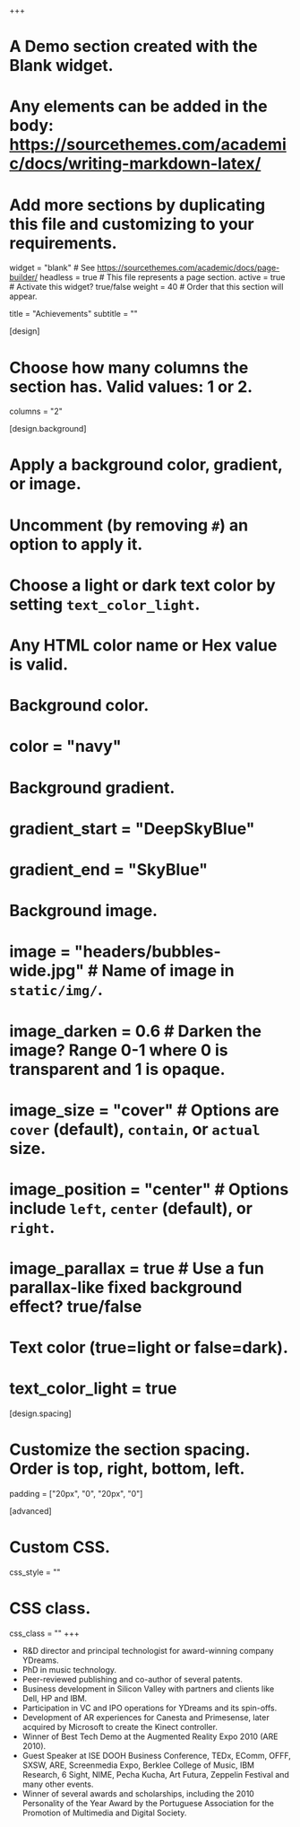 +++
# A Demo section created with the Blank widget.
# Any elements can be added in the body: https://sourcethemes.com/academic/docs/writing-markdown-latex/
# Add more sections by duplicating this file and customizing to your requirements.

widget = "blank"  # See https://sourcethemes.com/academic/docs/page-builder/
headless = true  # This file represents a page section.
active = true  # Activate this widget? true/false
weight = 40  # Order that this section will appear.

title = "Achievements"
subtitle = ""

[design]
  # Choose how many columns the section has. Valid values: 1 or 2.
  columns = "2"

[design.background]
  # Apply a background color, gradient, or image.
  #   Uncomment (by removing `#`) an option to apply it.
  #   Choose a light or dark text color by setting `text_color_light`.
  #   Any HTML color name or Hex value is valid.

  # Background color.
  # color = "navy"
  
  # Background gradient.
  # gradient_start = "DeepSkyBlue"
  # gradient_end = "SkyBlue"
  
  # Background image.
  # image = "headers/bubbles-wide.jpg"  # Name of image in `static/img/`.
  # image_darken = 0.6  # Darken the image? Range 0-1 where 0 is transparent and 1 is opaque.
  # image_size = "cover"  #  Options are `cover` (default), `contain`, or `actual` size.
  # image_position = "center"  # Options include `left`, `center` (default), or `right`.
  # image_parallax = true  # Use a fun parallax-like fixed background effect? true/false

  # Text color (true=light or false=dark).
  # text_color_light = true

[design.spacing]
  # Customize the section spacing. Order is top, right, bottom, left.
  padding = ["20px", "0", "20px", "0"]

[advanced]
 # Custom CSS. 
 css_style = ""
 
 # CSS class.
 css_class = ""
+++


* R&D director and principal technologist for award-winning company YDreams.
* PhD in music technology.
* Peer-reviewed publishing and co-author of several patents.
* Business development in Silicon Valley with partners and clients like Dell, HP and IBM.
* Participation in VC and IPO operations for YDreams and its spin-offs.
* Development of AR experiences for Canesta and Primesense, later acquired by Microsoft to create the Kinect controller.
* Winner of Best Tech Demo at the Augmented Reality Expo 2010 (ARE 2010).
* Guest Speaker at ISE DOOH Business Conference, TEDx, EComm, OFFF, SXSW, ARE, Screenmedia Expo, Berklee College of Music, IBM Research, 6 Sight, NIME, Pecha Kucha, Art Futura, Zeppelin Festival and many other events.
* Winner of several awards and scholarships, including the 2010 Personality of the Year Award by the Portuguese Association for the Promotion of Multimedia and Digital Society.
